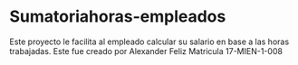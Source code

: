 # Sumatoriahoras-empleados
Este proyecto le facilita al empleado calcular su salario en base a las horas trabajadas.  Este fue creado por Alexander Feliz Matricula 17-MIEN-1-008

